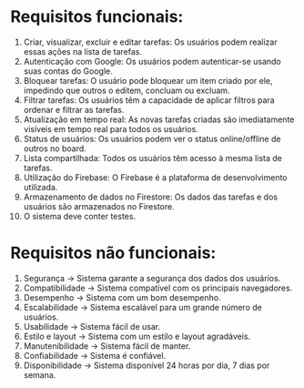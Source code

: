 # Requisitos funcionais:

1. Criar, visualizar, excluir e editar tarefas: Os usuários podem realizar essas ações na lista de tarefas.
2. Autenticação com Google: Os usuários podem autenticar-se usando suas contas do Google.
3. Bloquear tarefas: O usuário pode bloquear um item criado por ele, impedindo que outros o editem, concluam ou excluam.
4. Filtrar tarefas: Os usuários têm a capacidade de aplicar filtros para ordenar e filtrar as tarefas.
5. Atualização em tempo real: As novas tarefas criadas são imediatamente visíveis em tempo real para todos os usuários.
6. Status de usuários: Os usuários podem ver o status online/offline de outros no board.
7. Lista compartilhada: Todos os usuários têm acesso à mesma lista de tarefas.
8. Utilização do Firebase: O Firebase é a plataforma de desenvolvimento utilizada.
9. Armazenamento de dados no Firestore: Os dados das tarefas e dos usuários são armazenados no Firestore.
10. O sistema deve conter testes.

# Requisitos não funcionais:
1. Segurança -> Sistema garante a segurança dos dados dos usuários.
2. Compatibilidade -> Sistema compatível com os principais navegadores.
3. Desempenho -> Sistema com um bom desempenho.
4. Escalabilidade -> Sistema escalável para um grande número de usuários.
5. Usabilidade -> Sistema fácil de usar.
6. Estilo e layout -> Sistema com um estilo e layout agradáveis.
7. Manutenibilidade -> Sistema fácil de manter.
8. Confiabilidade -> Sistema é confiável.
9. Disponibilidade -> Sistema disponível 24 horas por dia, 7 dias por semana.